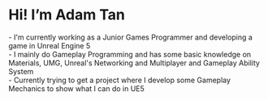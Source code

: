 <h1>Hi! I’m Adam Tan</h1>
<p>
  <div>- I'm currently working as a Junior Games Programmer and developing a game in Unreal Engine 5</div>
  <div>- I mainly do Gameplay Programming and has some basic knowledge on Materials, UMG, Unreal's Networking and Multiplayer and Gameplay Ability System</div>
  <div>- Currently trying to get a project where I develop some Gameplay Mechanics to show what I can do in UE5</div>
</p>
<!--
<h2>Languages and Tools</h2>
<p>
  <img src="https://raw.githubusercontent.com/github/explore/80688e429a7d4ef2fca1e82350fe8e3517d3494d/topics/unreal-engine/unreal-engine.png" alt="Unreal Engine" height="40" style="vertical-align:top; margin:4px">
  <img src="https://raw.githubusercontent.com/github/explore/80688e429a7d4ef2fca1e82350fe8e3517d3494d/topics/cpp/cpp.png" alt="C++" height="40" style="vertical-align:top; margin:4px">
  <img src="https://raw.githubusercontent.com/github/explore/80688e429a7d4ef2fca1e82350fe8e3517d3494d/topics/git-bash/git-bash.png" alt="C++" height="40" style="vertical-align:top; margin:4px">
</p>
<!---
zeokzook/zeokzook is a ✨ special ✨ repository because its `README.md` (this file) appears on your GitHub profile.
You can click the Preview link to take a look at your changes.
--->

